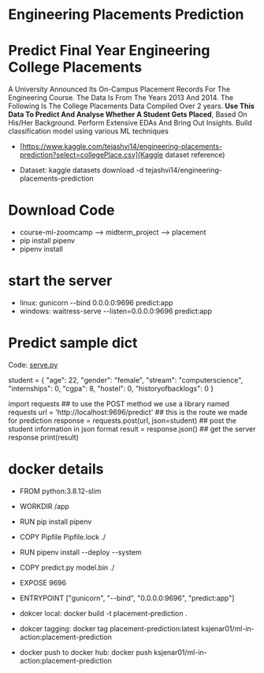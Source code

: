 # Engineering Placements Prediction
# Predict Final Year Engineering College Placements

A University Announced Its On-Campus Placement Records For The Engineering Course. The Data Is From The Years 2013 And 2014.
The Following Is The College Placements Data Compiled Over 2 years. **Use This Data To Predict And Analyse Whether A Student Gets Placed**, Based On His/Her Background.
Perform Extensive EDAs And Bring Out Insights.
Build classification model using various ML techniques

* [https://www.kaggle.com/tejashvi14/engineering-placements-prediction?select=collegePlace.csv](Kaggle dataset reference)

* Dataset: kaggle datasets download -d tejashvi14/engineering-placements-prediction

# Download Code
* course-ml-zoomcamp --> midterm_project --> placement
* pip install pipenv
* pipenv install

# start the server
* linux: gunicorn --bind 0.0.0.0:9696 predict:app
* windows: waitress-serve --listen=0.0.0.0:9696 predict:app

# Predict sample dict
Code: [serve.py](serve.py)

student = {
    "age": 22,
    "gender": "female",
    "stream": "computerscience",
    "internships": 0,
    "cgpa": 8,
    "hostel": 0,
    "historyofbacklogs": 0
}

import requests ## to use the POST method we use a library named requests
url = 'http://localhost:9696/predict' ## this is the route we made for prediction
response = requests.post(url, json=student) ## post the student information in json format
result = response.json() ## get the server response
print(result)

# docker details
* FROM python:3.8.12-slim
* WORKDIR /app
* RUN pip install pipenv
* COPY Pipfile Pipfile.lock ./
* RUN pipenv install --deploy --system
* COPY predict.py model.bin ./
* EXPOSE 9696
* ENTRYPOINT ["gunicorn", "--bind", "0.0.0.0:9696", "predict:app"]


* dokcer local: docker build -t placement-prediction .

* dokcer tagging: docker tag placement-prediction:latest ksjenar01/ml-in-action:placement-prediction
* docker push to docker hub: docker push ksjenar01/ml-in-action:placement-prediction